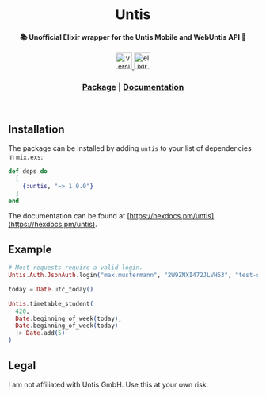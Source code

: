 <div align="center">
  <h1>Untis</h1>
</div>
<div align="center">
    <strong>📚 Unofficial Elixir wrapper for the Untis Mobile and WebUntis API 📐</strong>
</div>

<br/>

<div align="center">
    <a href="#">
        <img alt="version" style="height: 33px" src="https://img.shields.io/static/v1.svg?label=Version&message=1.0.0&color=389ad5&labelColor=31c4f3&style=for-the-badge" />
    </a>
    <a href="https://elixir-lang.org">
        <img alt="elixir" style="height: 33px" src="https://img.shields.io/static/v1.svg?label=Made with&message=Elixir&color=ae68cc&labelColor=6e4a7e&style=for-the-badge" />
    </a>
</div>

<div align="center">
    <h3>
        <a href="https://hex.pm/packages/untis">Package</a>
        <span> | </span>
        <a href="https://hexdocs.pm/untis">Documentation</a>
    </h3>
</div>


<br />

## Installation

The package can be installed
by adding `untis` to your list of dependencies in `mix.exs`:

```elixir
def deps do
  [
    {:untis, "~> 1.0.0"}
  ]
end
```

The documentation can be found at [https://hexdocs.pm/untis](https://hexdocs.pm/untis).

## Example

```elixir
# Most requests require a valid login.
Untis.Auth.JsonAuth.login("max.mustermann", "2W9ZNXI472JLVH63", "test-school")

today = Date.utc_today()

Untis.timetable_student(
  420,
  Date.beginning_of_week(today),
  Date.beginning_of_week(today)
  |> Date.add(5)
)
```

## Legal

I am not affiliated with Untis GmbH. Use this at your own risk.

